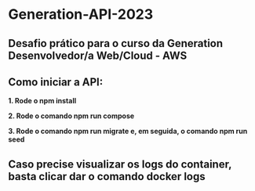 # Generation-API-2023
## Desafio prático para o curso da Generation Desenvolvedor/a Web/Cloud - AWS ##

## Como iniciar a API:

**1. Rode o npm install**

**2. Rode o comando npm run compose**

**3. Rode o comando npm run migrate e, em seguida, o comando npm run seed**

## Caso precise visualizar os logs do container, basta clicar dar o comando docker logs <id-container-api>


